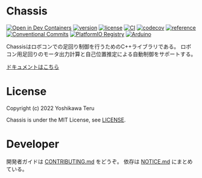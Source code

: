 # Chassis
[![Open in Dev Containers](https://img.shields.io/static/v1?label=Dev%20Containers&message=Open&color=blue&logo=visualstudiocode)](https://vscode.dev/redirect?url=vscode://ms-vscode-remote.remote-containers/cloneInVolume?url=https://github.com/teruyamato0731/Chassis)
[![version](https://img.shields.io/github/v/release/teruyamato0731/Chassis?sort=semver)](https://github.com/teruyamato0731/Chassis/releases/latest)
[![license](https://img.shields.io/github/license/teruyamato0731/Chassis)](https://github.com/teruyamato0731/Chassis/blob/main/LICENSE)
[![CI](https://github.com/teruyamato0731/Chassis/actions/workflows/main.yml/badge.svg)](https://github.com/teruyamato0731/Chassis/actions/workflows/main.yml)
[![codecov](https://codecov.io/gh/teruyamato0731/Chassis/branch/main/graph/badge.svg?token=RXGH7FGNYH)](https://codecov.io/gh/teruyamato0731/Chassis)
[![reference](https://img.shields.io/website?label=reference&url=https%3A%2F%2Fteruyamato0731.github.io%2FChassis%2F)](https://teruyamato0731.github.io/Chassis/)
[![Conventional Commits](https://img.shields.io/badge/Conventional%20Commits-1.0.0-%23FE5196?logo=conventionalcommits&logoColor=white)](https://conventionalcommits.org)
[![PlatformIO Registry](https://badges.registry.platformio.org/packages/teruyamato0731/library/Chassis.svg)](https://registry.platformio.org/libraries/teruyamato0731/Chassis)
[![Arduino](https://img.shields.io/badge/-Arduino-00979D?style=for-the-badge&logo=Arduino&logoColor=white)](https://www.arduinolibraries.info/libraries/chassis)

Chassisはロボコンでの足回り制御を行うためのC++ライブラリである。
ロボコン用足回りのモータ出力計算と自己位置推定による自動制御をサポートする。

[ドキュメントはこちら](https://teruyamato0731.github.io/Chassis/)

# License
Copyright (c) 2022 Yoshikawa Teru

Chassis is under the MIT License, see [LICENSE](./LICENSE).

# Developer
開発者ガイドは [CONTRIBUTING.md](./docs//CONTRIBUTING.md) をどうぞ。
依存は [NOTICE.md](./docs/NOTICE.md) にまとめている。
